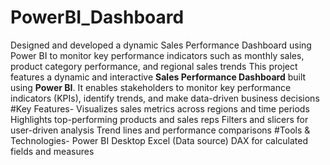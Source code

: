 # PowerBI_Dashboard
Designed and developed a dynamic Sales Performance Dashboard using Power BI to monitor key performance indicators such as monthly sales, product category performance, and regional sales trends
This project features a dynamic and interactive **Sales Performance Dashboard** built using **Power BI**. It enables stakeholders to monitor key performance indicators (KPIs), identify trends, and make data-driven business decisions
#Key Features-
Visualizes sales metrics across regions and time periods
Highlights top-performing products and sales reps
Filters and slicers for user-driven analysis
Trend lines and performance comparisons
#Tools & Technologies-
Power BI Desktop
Excel (Data source)
DAX for calculated fields and measures
